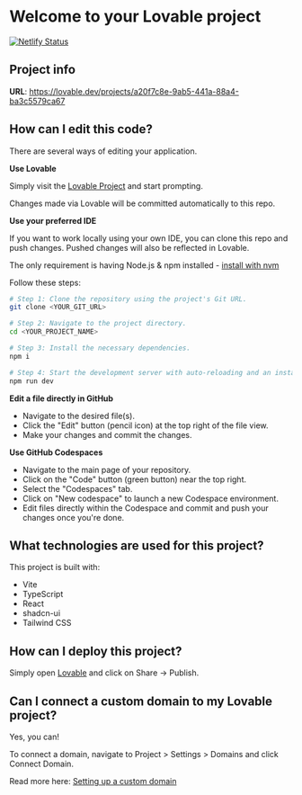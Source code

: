 # Welcome to your Lovable project
[![Netlify Status](https://api.netlify.com/api/v1/badges/4ab767e4-5158-41a3-bd88-0688fab8657f/deploy-status)](https://app.netlify.com/projects/getsolcap/deploys)
## Project info

**URL**: https://lovable.dev/projects/a20f7c8e-9ab5-441a-88a4-ba3c5579ca67

## How can I edit this code?

There are several ways of editing your application.

**Use Lovable**

Simply visit the [Lovable Project](https://lovable.dev/projects/a20f7c8e-9ab5-441a-88a4-ba3c5579ca67) and start prompting.

Changes made via Lovable will be committed automatically to this repo.

**Use your preferred IDE**

If you want to work locally using your own IDE, you can clone this repo and push changes. Pushed changes will also be reflected in Lovable.

The only requirement is having Node.js & npm installed - [install with nvm](https://github.com/nvm-sh/nvm#installing-and-updating)

Follow these steps:

```sh
# Step 1: Clone the repository using the project's Git URL.
git clone <YOUR_GIT_URL>

# Step 2: Navigate to the project directory.
cd <YOUR_PROJECT_NAME>

# Step 3: Install the necessary dependencies.
npm i

# Step 4: Start the development server with auto-reloading and an instant preview.
npm run dev
```

**Edit a file directly in GitHub**

- Navigate to the desired file(s).
- Click the "Edit" button (pencil icon) at the top right of the file view.
- Make your changes and commit the changes.

**Use GitHub Codespaces**

- Navigate to the main page of your repository.
- Click on the "Code" button (green button) near the top right.
- Select the "Codespaces" tab.
- Click on "New codespace" to launch a new Codespace environment.
- Edit files directly within the Codespace and commit and push your changes once you're done.

## What technologies are used for this project?

This project is built with:

- Vite
- TypeScript
- React
- shadcn-ui
- Tailwind CSS

## How can I deploy this project?

Simply open [Lovable](https://lovable.dev/projects/a20f7c8e-9ab5-441a-88a4-ba3c5579ca67) and click on Share -> Publish.

## Can I connect a custom domain to my Lovable project?

Yes, you can!

To connect a domain, navigate to Project > Settings > Domains and click Connect Domain.

Read more here: [Setting up a custom domain](https://docs.lovable.dev/tips-tricks/custom-domain#step-by-step-guide)
